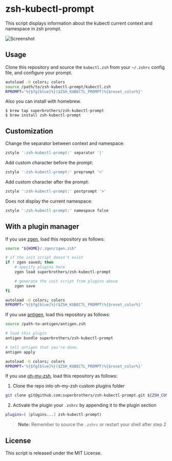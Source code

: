 # zsh-kubectl-prompt

This script displays information about the kubectl current context and namespace in zsh prompt.

![Screenshot](./images/screenshot001.png)

## Usage

Clone this repository and source the `kubectl.zsh` from your `~/.zshrc` config file, and configure your prompt.

```sh
autoload -U colors; colors
source /path/to/zsh-kubectl-prompt/kubectl.zsh
RPROMPT='%{$fg[blue]%}($ZSH_KUBECTL_PROMPT)%{$reset_color%}'
```

Also you can install with homebrew.

```console
$ brew tap superbrothers/zsh-kubectl-prompt
$ brew install zsh-kubectl-prompt
```

## Customization

Change the separator between context and namespace:

```sh
zstyle ':zsh-kubectl-prompt:' separator '|'
```

Add custom character before the prompt:

```sh
zstyle ':zsh-kubectl-prompt:' preprompt '<'
```

Add custom character after the prompt:

```sh
zstyle ':zsh-kubectl-prompt:' postprompt '>'
```

Does not display the current namespace:

```sh
zstyle ':zsh-kubectl-prompt:' namespace false
```

## With a plugin manager

If you use [zgen](https://github.com/tarjoilija/zgen), load this repository as follows:

```sh
source "${HOME}/.zgen/zgen.zsh"

# if the init script doesn't exist
if ! zgen saved; then
    # specify plugins here
    zgen load superbrothers/zsh-kubectl-prompt

    # generate the init script from plugins above
    zgen save
fi

autoload -U colors; colors
RPROMPT='%{$fg[blue]%}($ZSH_KUBECTL_PROMPT)%{$reset_color%}'
```

If you use [antigen](https://github.com/zsh-users/antigen), load this repository as follows:

```sh
source /path-to-antigen/antigen.zsh

# load this plugin
antigen bundle superbrothers/zsh-kubectl-prompt

# tell antigen that you're done.
antigen apply

autoload -U colors; colors
RPROMPT='%{$fg[blue]%}($ZSH_KUBECTL_PROMPT)%{$reset_color%}'
```

If you use [oh-my-zsh](https://ohmyz.sh/), load this repository as follows:

1. Clone the repo into oh-my-zsh custom plugins folder

```sh
git clone git@github.com:superbrothers/zsh-kubectl-prompt.git ${ZSH_CUSTOM:-~/.oh-my-zsh/custom}/plugins/zsh-kubectl-prompt
```

2. Activate the plugin your `.zshrc` by appending it to the plugin section

```sh
plugins=( [plugins...] zsh-kubectl-prompt)
```

> **Note:** Remember to source the `.zshrc` or restart your shell after step 2

## License

This script is released under the MIT License.
